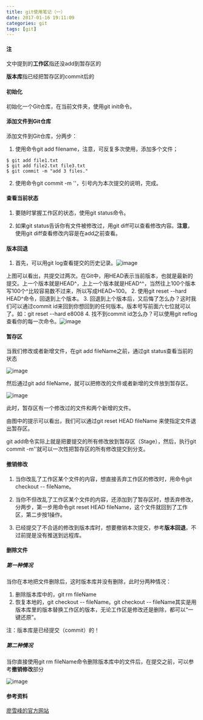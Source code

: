 ```yaml
---
title: git使用笔记（一）
date: 2017-01-16 19:11:09
categories: git
tags: [git]
---
```

#### 注
文中提到的**工作区**指还没add到暂存区的

**版本库**指已经把暂存区的commit后的
<!--more-->
#### 初始化
初始化一个Git仓库，在当前文件夹，使用git init命令。
#### 添加文件到Git仓库
添加文件到Git仓库，分两步：
1. 使用命令git add filename，注意，可反复多次使用，添加多个文件；
```
$ git add file1.txt
$ git add file2.txt file3.txt
$ git commit -m "add 3 files."
```


2. 使用命令git commit -m ''，引号内为本次提交的说明，完成。

#### 查看当前状态
1. 要随时掌握工作区的状态，使用git status命令。

2. 如果git status告诉你有文件被修改过，用git diff可以查看修改内容。**注意**，使用git diff查看修改内容是在add之前查看。

#### 版本回退
1. 首先，可以用git log查看提交的历史记录。![image](https://img-blog.csdnimg.cn/20190805094438308.png?x-oss-process=image/watermark,type_ZmFuZ3poZW5naGVpdGk,shadow_10,text_aHR0cHM6Ly9ibG9nLmNzZG4ubmV0L1poYW5neGlhb3J1aV85,size_16,color_FFFFFF,t_70)

上图可以看出，共提交过两次。在Git中，用HEAD表示当前版本，也就是最新的提交。上一个版本就是HEAD\^，上上一个版本就是HEAD\^\^，当然往上100个版本写100个\^比较容易数不过来，所以写成HEAD~100。
2. 使用git reset --hard HEAD\^命令，回退到上个版本。
3. 回退到上个版本后，又后悔了怎么办？这时我们可以通过commit id来回到你想回到的任何版本。版本号写前面六七位就可以了。如：git reset --hard e8008
4. 找不到commit id怎么办？可以使用git reflog查看你的每一次命令。![image](https://img-blog.csdnimg.cn/20190805094800374.png)

#### 暂存区
当我们修改或者新增文件，在git add fileName之前，通过git status查看当前的状态

![image](https://img-blog.csdnimg.cn/20190805094847418.png?x-oss-process=image/watermark,type_ZmFuZ3poZW5naGVpdGk,shadow_10,text_aHR0cHM6Ly9ibG9nLmNzZG4ubmV0L1poYW5neGlhb3J1aV85,size_16,color_FFFFFF,t_70)

然后通过git add fileName，就可以把修改的文件或者新增的文件放到暂存区。

![image](https://img-blog.csdnimg.cn/20190805095434680.png?x-oss-process=image/watermark,type_ZmFuZ3poZW5naGVpdGk,shadow_10,text_aHR0cHM6Ly9ibG9nLmNzZG4ubmV0L1poYW5neGlhb3J1aV85,size_16,color_FFFFFF,t_70)

此时，暂存区有一个修改过的文件和两个新增的文件。

由图中的提示可以看出，我们可以通过git reset HEAD fileName 来使指定文件退出暂存区。

git add命令实际上就是把要提交的所有修改放到暂存区（Stage），然后，执行git commit -m''就可以一次性把暂存区的所有修改提交到分支。
#### 撤销修改


1. 当你改乱了工作区某个文件的内容，想直接丢弃工作区的修改时，用命令git checkout -- fileName。

2. 当你不但改乱了工作区某个文件的内容，还添加到了暂存区时，想丢弃修改，分两步，第一步用命令git reset HEAD fileName，这个文件就回到了工作区，第二步按1操作。

3. 已经提交了不合适的修改到版本库时，想要撤销本次提交，参考**版本回退**，不过前提是没有推送到远程库。

#### 删除文件
##### 第一种情况
当你在本地把文件删除后，这时版本库并没有删除，此时分两种情况：
1. 删除版本库中的，git rm fileName
2. 恢复本地的，git checkout -- fileName。git checkout -- fileName其实是用版本库里的版本替换工作区的版本，无论工作区是修改还是删除，都可以“一键还原”。

注：版本库是已经提交（commit）的！
##### 第二种情况
当你直接使用git rm fileName命令删除版本库中的文件后，在提交之前，可以参考**撤销修改**部分

![image](https://img-blog.csdnimg.cn/20190805100809709.png?x-oss-process=image/watermark,type_ZmFuZ3poZW5naGVpdGk,shadow_10,text_aHR0cHM6Ly9ibG9nLmNzZG4ubmV0L1poYW5neGlhb3J1aV85,size_16,color_FFFFFF,t_70)

#### 参考资料
[廖雪峰的官方网站](https://www.liaoxuefeng.com/wiki/0013739516305929606dd18361248578c67b8067c8c017b000)